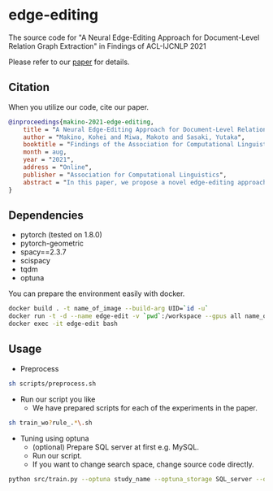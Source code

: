 # edge-editing
The source code for "A Neural Edge-Editing Approach for Document-Level Relation Graph Extraction" in Findings of ACL-IJCNLP 2021

Please refer to our [paper](https://arxiv.org/abs/2106.09900) for details.

## Citation

When you utilize our code, cite our paper.

```bibtex
@inproceedings{makino-2021-edge-editing,
    title = "A Neural Edge-Editing Approach for Document-Level Relation Graph Extraction",
    author = "Makino, Kohei and Miwa, Makoto and Sasaki, Yutaka",
    booktitle = "Findings of the Association for Computational Linguistics: ACL-IJCNLP 2021",
    month = aug,
    year = "2021",
    address = "Online",
    publisher = "Association for Computational Linguistics",
    abstract = "In this paper, we propose a novel edge-editing approach to extract relation information from a document. We treat the relations in a document as a relation graph among entities in this approach. The relation graph is iteratively constructed by editing edges of an initial graph, which might be a graph extracted by another system or an empty graph. The way to edit edges is to classify them in a close-first manner using the document and temporally-constructed graph information; each edge is represented with a document context information by a pretrained transformer model and a graph context information by a graph convolutional neural network model. We evaluate our approach on the task to extract material synthesis procedures from materials science texts. The experimental results show the effectiveness of our approach in editing the graphs initialized by our in-house rule-based system and empty graphs.",
}
```

## Dependencies

- pytorch (tested on 1.8.0)
- pytorch-geometric
- spacy==2.3.7
- scispacy
- tqdm
- optuna

You can prepare the environment easily with docker.
```bash
docker build . -t name_of_image --build-arg UID=`id -u`
docker run -t -d --name edge-edit -v `pwd`:/workspace --gpus all name_of_image
docker exec -it edge-edit bash
```

## Usage

- Preprocess
```bash
sh scripts/preprocess.sh
```

- Run our script you like
  - We have prepared scripts for each of the experiments in the paper.
```bash
sh train_wo?rule_.*\.sh
```

- Tuning using optuna
  - (optional) Prepare SQL server at first e.g. MySQL.
  - Run our script.
  - If you want to change search space, change source code directly.
```bash
python src/train.py --optuna study_name --optuna_storage SQL_server --optuna_n_trials number +(other arguments)
```
